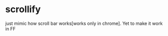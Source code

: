 scrollify
=========

just mimic how scroll bar works[works only in chrome]. Yet to make it work in FF